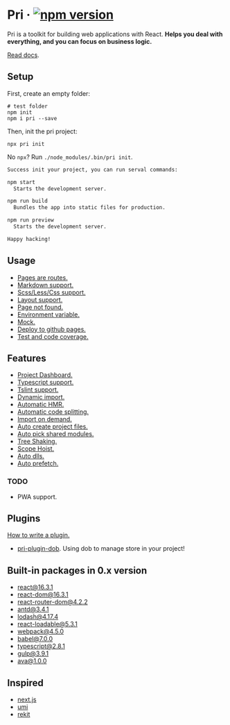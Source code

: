 # Pri &middot; [![npm version](https://img.shields.io/npm/v/pri.svg?style=flat-square)](https://www.npmjs.com/package/pri)

Pri is a toolkit for building web applications with React. **Helps you deal with everything, and you can focus on business logic.**

[Read docs](https://prijs.github.io/pri-docs/).

## Setup

First, create an empty folder:

```shell
# test folder
npm init
npm i pri --save
```

Then, init the pri project:

```shell
npx pri init
```

No `npx`? Run `./node_modules/.bin/pri init`.

</details>

```bash
Success init your project, you can run serval commands:

npm start
  Starts the development server.

npm run build
  Bundles the app into static files for production.

npm run preview
  Starts the development server.

Happy hacking!
```

## Usage

* [Pages are routes.](https://prijs.github.io/pri-docs/pages-are-routes)
* [Markdown support.](https://prijs.github.io/pri-docs/features/markdown-support)
* [Scss/Less/Css support.](https://prijs.github.io/pri-docs/features/scss-less-css)
* [Layout support.](https://prijs.github.io/pri-docs/layout-support)
* [Page not found.](https://prijs.github.io/pri-docs/features/page-not-found)
* [Environment variable.](https://prijs.github.io/pri-docs/features/environment-variable)
* [Mock.](https://prijs.github.io/pri-docs/features/mock)
* [Deploy to github pages.](https://prijs.github.io/pri-docs/features/deploy-to-github-pages)
* [Test and code coverage.](https://prijs.github.io/pri-docs/features/test-and-code-coverage)

## Features

* [Project Dashboard.](https://prijs.github.io/pri-docs/features/project-dashboard)
* [Typescript support.](https://prijs.github.io/pri-docs/automatic-optimization/typescript-support)
* [Tslint support.](https://prijs.github.io/pri-docs/automatic-optimization/tslint-support)
* [Dynamic import.](https://prijs.github.io/pri-docs/features/dynamic-import)
* [Automatic HMR.](https://prijs.github.io/pri-docs/automatic-optimization/automatic-hmr)
* [Automatic code splitting.](https://prijs.github.io/pri-docs/automatic-optimization/automatic-code-splitting)
* [Import on demand.](https://prijs.github.io/pri-docs/automatic-optimization/import-on-demand)
* [Auto create project files.](https://prijs.github.io/pri-docs/automatic-optimization/auto-create-project-files)
* [Auto pick shared modules.](https://prijs.github.io/pri-docs/automatic-optimization/auto-pick-shared-modules)
* [Tree Shaking.](https://prijs.github.io/pri-docs/automatic-optimization/tree-shaking)
* [Scope Hoist.](https://prijs.github.io/pri-docs/automatic-optimization/scope-hoist)
* [Auto dlls.](https://prijs.github.io/pri-docs/automatic-optimization/auto-dlls)
* [Auto prefetch.](https://prijs.github.io/pri-docs/automatic-optimization/auto-prefetch)

### TODO

* PWA support.

## Plugins

[How to write a plugin.](https://prijs.github.io/pri-docs/development/write-a-plugin)

* [pri-plugin-dob](https://prijs.github.io/pri-docs/plugins/pri-plugin-dob). Using dob to manage store in your project!

## Built-in packages in 0.x version

* [react@16.3.1](https://www.npmjs.com/package/react)
* [react-dom@16.3.1](https://www.npmjs.com/package/react-dom)
* [react-router-dom@4.2.2](https://www.npmjs.com/package/react-router-dom)
* [antd@3.4.1](https://www.npmjs.com/package/antd)
* [lodash@4.17.4](https://www.npmjs.com/package/lodash)
* [react-loadable@5.3.1](https://www.npmjs.com/package/react-loadable)
* [webpack@4.5.0](https://www.npmjs.com/package/parcel-bundler)
* [babel@7.0.0](https://www.npmjs.com/package/babel-core)
* [typescript@2.8.1](https://github.com/Microsoft/TypeScript)
* [gulp@3.9.1](https://github.com/gulpjs/gulp)
* [ava@1.0.0](https://github.com/avajs/ava)

## Inspired

* [next.js](https://github.com/zeit/next.js)
* [umi](https://github.com/umijs/umi)
* [rekit](https://github.com/supnate/rekit)
